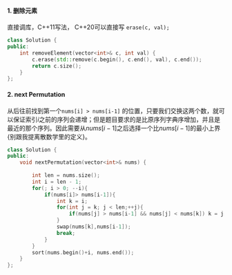 #### 1. 删除元素

直接调库，C++11写法， C++20可以直接写 ``erase(c, val);``

```c++
class Solution {
public:
    int removeElement(vector<int>& c, int val) {
        c.erase(std::remove(c.begin(), c.end(), val), c.end());
        return c.size();
    }
};
```



#### 2. next Permutation

从后往前找到第一个``nums[i] > nums[i-1]`` 的位置，只要我们交换这两个数，就可以保证索引$i$之前的序列会递增；但是题目要求的是比原序列字典序增加，并且是最近的那个序列。因此需要从$nums[i-1]$之后选择一个比$nums[i-1]$的最小上界{别跟我提离散数学里的定义}。

```c++
class Solution {
public:
    void nextPermutation(vector<int>& nums) {
        
        int len = nums.size();
        int i = len - 1;
        for(; i > 0; --i){
            if(nums[i]> nums[i-1]){
                int k = i;
                for(int j = k; j < len;++j){
                    if(nums[j] > nums[i-1] && nums[j] < nums[k]) k = j;
                }
                swap(nums[k],nums[i-1]);
                break;
            }
        }
        sort(nums.begin()+i, nums.end());
    }
};
```

